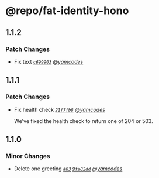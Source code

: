 # @repo/fat-identity-hono

## 1.1.2

### Patch Changes

- Fix text _[`c699903`](https://github.com/yamcodes/firebase-auth-test/commit/c699903acf30c13f0a590872b7fe8a79edc4bc05) [@yamcodes](https://github.com/yamcodes)_

## 1.1.1

### Patch Changes

- Fix health check _[`21f7fb8`](https://github.com/yamcodes/firebase-auth-test/commit/21f7fb8771506848fd0a443f9f5c425c522067ea) [@yamcodes](https://github.com/yamcodes)_

  We've fixed the health check to return one of 204 or 503.

## 1.1.0

### Minor Changes

- Delete one greeting _[`#63`](https://github.com/yamcodes/firebase-auth-test/pull/63) [`9fa82dd`](https://github.com/yamcodes/firebase-auth-test/commit/9fa82dd642182e8fc51984d98bbbf29cc1cbf565) [@yamcodes](https://github.com/yamcodes)_
